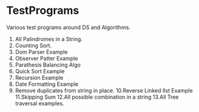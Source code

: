 # TestPrograms
Various test programs around DS and Algorithms.
1. All Palindromes in a String.
2. Counting Sort.
3. Dom Parser Example
4. Observer Patter Example
5. Parathesis Balancing Algo
6. Quick Sort Example
7. Recursion Example
8. Date Formatting Example
9. Remove duplicates from string in place.
10.Reverse Linked lIst Example
11.Skipping Sum
12.All possible combination in a string
13.All Tree traversal examples.
